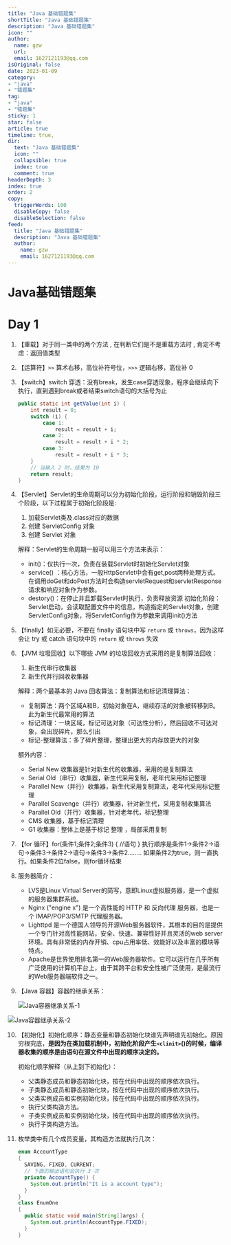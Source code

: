 ```yaml
---
title: "Java 基础错题集"
shortTitle: "Java 基础错题集"
description: "Java 基础错题集"
icon: ""
author: 
  name: gzw
  url: 
  email: 1627121193@qq.com
isOriginal: false
date: 2023-01-09
category: 
- "java"
- "错题集"
tag:
- "java"
- "错题集"
sticky: 1
star: false
article: true
timeline: true,
dir:
  text: "Java 基础错题集"
  icon: ""
  collapsible: true
  index: true
  comment: true
headerDepth: 3
index: true
order: 2
copy:
  triggerWords: 100
  disableCopy: false
  disableSelection: false
feed:
  title: "Java 基础错题集"
  description: "Java 基础错题集"
  author:
    name: gzw
    email: 1627121193@qq.com
---
```







# Java基础错题集


# Day 1

1. 【重载】对于同一类中的两个方法 , 在判断它们是不是重载方法时 , 肯定不考虑：返回值类型

2. 【运算符】`>>` 算术右移，高位补符号位，`>>>` 逻辑右移，高位补 0

3. 【switch】switch 穿透：没有break，发生case穿透现象，程序会继续向下执行，直到遇到break或者结束switch语句的大括号为止

   ```java
   public static int getValue(int i) {
       int result = 0;
       switch (i) {
           case 1:
               result = result + i;
           case 2:
               result = result + i * 2;
           case 3:
               result = result + i * 3;
       }
       // 当输入 2 时，结果为 10
       return result;
   }
   ```

4. 【Servlet】Servlet的生命周期可以分为初始化阶段，运行阶段和销毁阶段三个阶段，以下过程属于初始化阶段是:

   1. 加载Servlet类及.class对应的数据
   2. 创建 ServletConfig 对象
   3. 创建 Servlet 对象

   解释：Servlet的生命周期一般可以用三个方法来表示： 

   - init()：仅执行一次，负责在装载Servlet时初始化Servlet对象 
   - service() ：核心方法，一般HttpServlet中会有get,post两种处理方式。在调用doGet和doPost方法时会构造servletRequest和servletResponse请求和响应对象作为参数。 
   - destory()：在停止并且卸载Servlet时执行，负责释放资源 初始化阶段：Servlet启动，会读取配置文件中的信息，构造指定的Servlet对象，创建ServletConfig对象，将ServletConfig作为参数来调用init()方法

5. 【finally】如无必要，不要在 finally 语句块中写 `return` 或 `throws`，因为这样会让 try 或 catch 语句块中的  `return` 或 `throws` 失效

6. 【JVM 垃圾回收】以下哪些 JVM 的垃圾回收方式采用的是复制算法回收：

   1. 新生代串行收集器
   2. 新生代并行回收收集器

   解释：两个最基本的 Java 回收算法：复制算法和标记清理算法：

   - 复制算法：两个区域A和B，初始对象在A，继续存活的对象被转移到B。此为新生代最常用的算法
   - 标记清理：一块区域，标记可达对象（可达性分析），然后回收不可达对象，会出现碎片，那么引出
   - 标记-整理算法：多了碎片整理，整理出更大的内存放更大的对象

   额外内容：

   - Serial New 收集器是针对新生代的收集器，采用的是复制算法  
   - Serial Old（串行）收集器，新生代采用复制，老年代采用标记整理   
   - Parallel New（并行）收集器，新生代采用复制算法，老年代采用标记整理  
   - Parallel  Scavenge（并行）收集器，针对新生代，采用复制收集算法  
   - Parallel  Old（并行）收集器，针对老年代，标记整理  
   - CMS 收集器，基于标记清理  
   - G1 收集器：整体上是基于标记 整理 ，局部采用复制

7. 【for 循环】for(条件1;条件2;条件3) {   //语句 } 执行顺序是条件1->条件2->语句->条件3->条件2->语句->条件3->条件2........ 如果条件2为true，则一直执行。如果条件2位false，则for循环结束

8. 服务器简介：
   - LVS是Linux Virtual Server的简写，意即Linux虚拟服务器，是一个虚拟的服务器集群系统。
   - Nginx ("engine x") 是一个高性能的 HTTP 和 反向代理 服务器，也是一个 IMAP/POP3/SMTP 代理服务器。
   - Lighttpd 是一个德国人领导的开源Web服务器软件，其根本的目的是提供一个专门针对高性能网站，安全、快速、兼容性好并且灵活的web server环境。具有非常低的内存开销、cpu占用率低、效能好以及丰富的模块等特点。
   - Apache是世界使用排名第一的Web服务器软件。它可以运行在几乎所有广泛使用的计算机平台上，由于其跨平台和安全性被广泛使用，是最流行的Web服务器端软件之一。

9. 【Java 容器】容器的继承关系：

   ![Java容器继承关系-1](https://my-photos-1.oss-cn-hangzhou.aliyuncs.com/markdown//java%E9%94%99%E9%A2%98%E9%9B%86/20230209/java%E5%AE%B9%E5%99%A8%E7%BB%A7%E6%89%BF%E5%85%B3%E7%B3%BB-1.png)

![Java容器继承关系-2](https://my-photos-1.oss-cn-hangzhou.aliyuncs.com/markdown//java%E9%94%99%E9%A2%98%E9%9B%86/20230209/java%E5%AE%B9%E5%99%A8%E7%BB%A7%E6%89%BF%E5%85%B3%E7%B3%BB-2.png)

10. 【初始化】初始化顺序：静态变量和静态初始化块谁先声明谁先初始化。原因穷根究底，**是因为在类加载机制中，初始化阶段产生`<clinit>`()的时候，编译器收集的顺序是由语句在源文件中出现的顺序决定的。**

    初始化顺序解释（从上到下初始化）：

    - 父类静态成员和静态初始化块，按在代码中出现的顺序依次执行。 
    - 子类静态成员和静态初始化块，按在代码中出现的顺序依次执行。 
    - 父类实例成员和实例初始化块，按在代码中出现的顺序依次执行。 
    - 执行父类构造方法。
    - 子类实例成员和实例初始化块，按在代码中出现的顺序依次执行。 
    - 执行子类构造方法。

11. 枚举类中有几个成员变量，其构造方法就执行几次：

    ```java
    enum AccountType
    {
      SAVING, FIXED, CURRENT;
      // 下面的输出语句会执行 3 次
      private AccountType() {
        System.out.println("It is a account type");
      }
    }
    class EnumOne
    {
      public static void main(String[]args) {
        System.out.println(AccountType.FIXED);
      }
    }
    ```